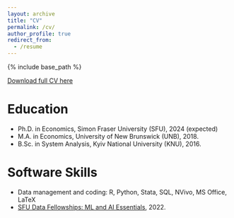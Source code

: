 ```yaml
---
layout: archive
title: "CV"
permalink: /cv/
author_profile: true
redirect_from:
  - /resume
---
```


{% include base_path %}

[Download full CV here](https://stanhetalo.github.io/files/Stan_Hetalo_CV.pdf)

Education
======
* Ph.D. in Economics, Simon Fraser University (SFU), 2024 (expected)
* M.A. in Economics, University of New Brunswick (UNB), 2018.
* B.Sc. in System Analysis, Kyiv National University (KNU), 2016.

Software Skills
======
* Data management and coding: R, Python, Stata, SQL, NVivo, MS Office, LaTeX
* [SFU Data Fellowships: ML and AI Essentials](https://www.sfu.ca/big-data/data-fellowships/ai-essentials.html), 2022.
  
